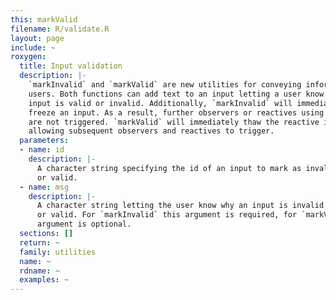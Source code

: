 ```yaml
---
this: markValid
filename: R/validate.R
layout: page
include: ~
roxygen:
  title: Input validation
  description: |-
    `markInvalid` and `markValid` are new utilities for conveying information to
    users. Both functions can add text to an input letting a user know why an
    input is valid or invalid. Additionally, `markInvalid` will immediately
    freeze an input. As a result, further observers or reactives using the input
    are not triggered. `markValid` will immediately thaw the reactive input, thus
    allowing subsequent observers and reactives to trigger.
  parameters:
  - name: id
    description: |-
      A character string specifying the id of an input to mark as invalid
      or valid.
  - name: msg
    description: |-
      A character string letting the user know why an input is invalid
      or valid. For `markInvalid` this argument is required, for `markValid` the
      argument is optional.
  sections: []
  return: ~
  family: utilities
  name: ~
  rdname: ~
  examples: ~
---
```

